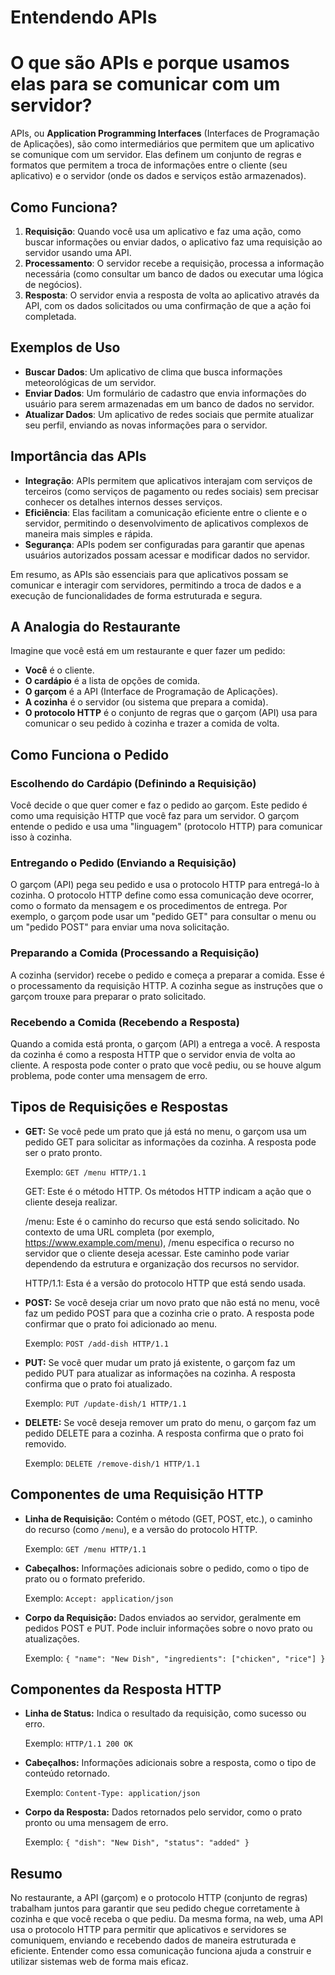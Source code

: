 # Entendendo APIs

# O que são APIs e porque usamos elas para se comunicar com um servidor?

APIs, ou **Application Programming Interfaces** (Interfaces de Programação de Aplicações), são como intermediários que permitem que um aplicativo se comunique com um servidor. Elas definem um conjunto de regras e formatos que permitem a troca de informações entre o cliente (seu aplicativo) e o servidor (onde os dados e serviços estão armazenados).

## Como Funciona?

1. **Requisição**: Quando você usa um aplicativo e faz uma ação, como buscar informações ou enviar dados, o aplicativo faz uma requisição ao servidor usando uma API.
2. **Processamento**: O servidor recebe a requisição, processa a informação necessária (como consultar um banco de dados ou executar uma lógica de negócios).
3. **Resposta**: O servidor envia a resposta de volta ao aplicativo através da API, com os dados solicitados ou uma confirmação de que a ação foi completada.

## Exemplos de Uso

- **Buscar Dados**: Um aplicativo de clima que busca informações meteorológicas de um servidor.
- **Enviar Dados**: Um formulário de cadastro que envia informações do usuário para serem armazenadas em um banco de dados no servidor.
- **Atualizar Dados**: Um aplicativo de redes sociais que permite atualizar seu perfil, enviando as novas informações para o servidor.

## Importância das APIs

- **Integração**: APIs permitem que aplicativos interajam com serviços de terceiros (como serviços de pagamento ou redes sociais) sem precisar conhecer os detalhes internos desses serviços.
- **Eficiência**: Elas facilitam a comunicação eficiente entre o cliente e o servidor, permitindo o desenvolvimento de aplicativos complexos de maneira mais simples e rápida.
- **Segurança**: APIs podem ser configuradas para garantir que apenas usuários autorizados possam acessar e modificar dados no servidor.

Em resumo, as APIs são essenciais para que aplicativos possam se comunicar e interagir com servidores, permitindo a troca de dados e a execução de funcionalidades de forma estruturada e segura.


## A Analogia do Restaurante

Imagine que você está em um restaurante e quer fazer um pedido:

- **Você** é o cliente.
- **O cardápio** é a lista de opções de comida.
- **O garçom** é a API (Interface de Programação de Aplicações).
- **A cozinha** é o servidor (ou sistema que prepara a comida).
- **O protocolo HTTP** é o conjunto de regras que o garçom (API) usa para comunicar o seu pedido à cozinha e trazer a comida de volta.

## Como Funciona o Pedido

### Escolhendo do Cardápio (Definindo a Requisição)

Você decide o que quer comer e faz o pedido ao garçom. Este pedido é como uma requisição HTTP que você faz para um servidor. O garçom entende o pedido e usa uma "linguagem" (protocolo HTTP) para comunicar isso à cozinha.

### Entregando o Pedido (Enviando a Requisição)

O garçom (API) pega seu pedido e usa o protocolo HTTP para entregá-lo à cozinha. O protocolo HTTP define como essa comunicação deve ocorrer, como o formato da mensagem e os procedimentos de entrega. Por exemplo, o garçom pode usar um "pedido GET" para consultar o menu ou um "pedido POST" para enviar uma nova solicitação.

### Preparando a Comida (Processando a Requisição)

A cozinha (servidor) recebe o pedido e começa a preparar a comida. Esse é o processamento da requisição HTTP. A cozinha segue as instruções que o garçom trouxe para preparar o prato solicitado.

### Recebendo a Comida (Recebendo a Resposta)

Quando a comida está pronta, o garçom (API) a entrega a você. A resposta da cozinha é como a resposta HTTP que o servidor envia de volta ao cliente. A resposta pode conter o prato que você pediu, ou se houve algum problema, pode conter uma mensagem de erro.

## Tipos de Requisições e Respostas

- **GET:** Se você pede um prato que já está no menu, o garçom usa um pedido GET para solicitar as informações da cozinha. A resposta pode ser o prato pronto.

  Exemplo: `GET /menu HTTP/1.1`

  GET: Este é o método HTTP. Os métodos HTTP indicam a ação que o cliente deseja realizar.
  
  /menu: Este é o caminho do recurso que está sendo solicitado. No contexto de uma URL completa
  (por exemplo, https://www.example.com/menu), /menu especifica o recurso no servidor que o cliente deseja acessar.
  Este caminho pode variar dependendo da estrutura e organização dos recursos no servidor.

  HTTP/1.1: Esta é a versão do protocolo HTTP que está sendo usada. 

- **POST:** Se você deseja criar um novo prato que não está no menu, você faz um pedido POST para que a cozinha crie o prato. A resposta pode confirmar que o prato foi adicionado ao menu.

  Exemplo: `POST /add-dish HTTP/1.1`

  

- **PUT:** Se você quer mudar um prato já existente, o garçom faz um pedido PUT para atualizar as informações na cozinha. A resposta confirma que o prato foi atualizado.

  Exemplo: `PUT /update-dish/1 HTTP/1.1`

- **DELETE:** Se você deseja remover um prato do menu, o garçom faz um pedido DELETE para a cozinha. A resposta confirma que o prato foi removido.

  Exemplo: `DELETE /remove-dish/1 HTTP/1.1`

## Componentes de uma Requisição HTTP

- **Linha de Requisição:** Contém o método (GET, POST, etc.), o caminho do recurso (como `/menu`), e a versão do protocolo HTTP.

  Exemplo: `GET /menu HTTP/1.1`

- **Cabeçalhos:** Informações adicionais sobre o pedido, como o tipo de prato ou o formato preferido.

  Exemplo: `Accept: application/json`

- **Corpo da Requisição:** Dados enviados ao servidor, geralmente em pedidos POST e PUT. Pode incluir informações sobre o novo prato ou atualizações.

  Exemplo: `{ "name": "New Dish", "ingredients": ["chicken", "rice"] }`

## Componentes da Resposta HTTP

- **Linha de Status:** Indica o resultado da requisição, como sucesso ou erro.

  Exemplo: `HTTP/1.1 200 OK`

- **Cabeçalhos:** Informações adicionais sobre a resposta, como o tipo de conteúdo retornado.

  Exemplo: `Content-Type: application/json`

- **Corpo da Resposta:** Dados retornados pelo servidor, como o prato pronto ou uma mensagem de erro.

  Exemplo: `{ "dish": "New Dish", "status": "added" }`

## Resumo

No restaurante, a API (garçom) e o protocolo HTTP (conjunto de regras) trabalham juntos para garantir que seu pedido chegue corretamente à cozinha e que você receba o que pediu. Da mesma forma, na web, uma API usa o protocolo HTTP para permitir que aplicativos e servidores se comuniquem, enviando e recebendo dados de maneira estruturada e eficiente. Entender como essa comunicação funciona ajuda a construir e utilizar sistemas web de forma mais eficaz.
